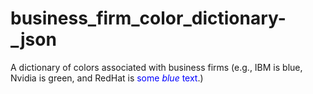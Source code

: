 # business_firm_color_dictionary-_json
A dictionary of colors associated with business firms (e.g., IBM is blue, Nvidia is green, and RedHat is <span style="color:blue">some *blue* text</span>.) 
